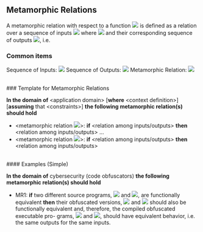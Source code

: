 ## Metamorphic Relations
  
A metamorphic relation with respect to a function <img src="https://latex.codecogs.com/gif.latex?f"/> is defined as a relation over a sequence of inputs <img src="https://latex.codecogs.com/gif.latex?&#x5C;langle%20x_1,...,%20x_n&#x5C;rangle"/> where <img src="https://latex.codecogs.com/gif.latex?n&#x5C;geq2"/> and their corresponding sequence of outputs <img src="https://latex.codecogs.com/gif.latex?&#x5C;langle%20f(x_1),...f(x_n)&#x5C;rangle"/>, i.e.
  
  
  
### Common items
  
Sequence of Inputs:  <img src="https://latex.codecogs.com/gif.latex?{&#x5C;langle%20x_i%20&#x5C;rangle}_{i=1..n}"/>
Sequence of Outputs: <img src="https://latex.codecogs.com/gif.latex?{&#x5C;langle%20f(x_i)%20&#x5C;rangle}_{i=1..n}"/>
Metamorphic Relation: <img src="https://latex.codecogs.com/gif.latex?R({&#x5C;langle%20f(x_i)%20&#x5C;rangle}_{i=1..n}0"/>
  
<br>
### Template for Metamorphic Relations
  
**In the domain of** \<application domain>
[**where** \<context definition>] 
[**assuming** that \<constraints>] 
**the following metamorphic relation(s) should hold**
+ <metamorphic relation <img src="https://latex.codecogs.com/gif.latex?name_1"/>>: 
**if** <relation among inputs/outputs> 
**then** <relation among inputs/outputs>
...
+ <metamorphic relation <img src="https://latex.codecogs.com/gif.latex?name_n"/>>: 
**if** <relation among inputs/outputs> 
**then** <relation among inputs/outputs>
  
<br>
####  Examples (Simple)
  
**In the domain of** cybersecurity (code obfuscators) 
**the following metamorphic relation(s) should hold** 
+ MR1: 
**if**  two different source programs, <img src="https://latex.codecogs.com/gif.latex?P_1"/> and <img src="https://latex.codecogs.com/gif.latex?P_2"/>, are functionally equivalent
**then** their obfuscated versions, <img src="https://latex.codecogs.com/gif.latex?O(P_1)"/> and <img src="https://latex.codecogs.com/gif.latex?O(P_2)"/> should also be functionally  equivalent and, therefore, the compiled obfuscated executable pro- grams, <img src="https://latex.codecogs.com/gif.latex?C(O(P_1))"/> and <img src="https://latex.codecogs.com/gif.latex?C(O(P_2))"/>, should have equivalent behavior, i.e. the same outputs for the same inputs.
  